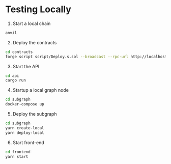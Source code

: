 # Testing Locally

1. Start a local chain

```sh
anvil
```

2. Deploy the contracts

```sh
cd contracts
forge script script/Deploy.s.sol --broadcast --rpc-url http://localhost:8545 --private-key 0xac0974bec39a17e36ba4a6b4d238ff944bacb478cbed5efcae784d7bf4f2ff80
```

3. Start the API

```sh
cd api
cargo run
```

4. Startup a local graph node

```sh
cd subgraph
docker-compose up
```

5. Deploy the subgraph

```sh
cd subgraph
yarn create-local
yarn deploy-local
```

6. Start front-end

```sh
cd frontend
yarn start
```
